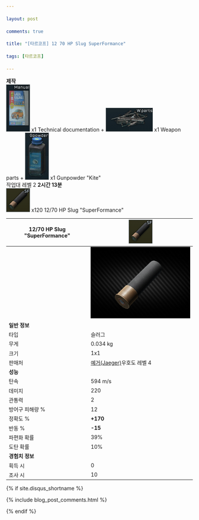 ```yaml
---

layout: post

comments: true

title: "[타르코프] 12 70 HP Slug SuperFormance"

tags: [타르코프]

---
```


**제작**  
![Technical documentation](/assets/image/tarkov/material/Lada_manual_icon.png) x1 Technical documentation + ![Weapon parts](/assets/image/tarkov/material/WeaponPartsIcon.png) x1 Weapon parts + ![Gunpowder "Kite"](/assets/image/tarkov/material/Gunpowder_Icon.png) x1 Gunpowder "Kite"  
작업대 레벨 2 **2시간 13분**  
![12/70 HP Slug "SuperFormance"](/assets/image/tarkov/bullet/12-70_HP_SF_icon.png) x120 12/70 HP Slug "SuperFormance"

|12/70 HP Slug "SuperFormance"|![12/70 HP Slug "SuperFormance"](/assets/image/tarkov/bullet/12-70_HP_SF_icon.png)|
|--|--|
||![12/70 HP Slug "SuperFormance"](/assets/image/tarkov/bullet/12-70_HP_SF.png)|
|**일반 정보**|
|타입|슬러그|
|무게|0.034 kg|
|크기|1x1|
|판매처|[예거(Jaeger)](https://)우호도 레벨 4|
|**성능**|
|탄속|594 m/s|
|데미지|220|
|관통력|2|
|방어구 피해량 %|12|
|정확도 %|**+170**|
|반동 %|**-15**|
|파편화 확률|39%|
|도탄 확률|10%|
|**경험치 정보**|
|획득 시|0|
|조사 시|10|

{% if site.disqus_shortname %}

<div class="comments">

  {% include blog_post_comments.html %}

</div>

{% endif %}



<div id="disqus_thread"></div>